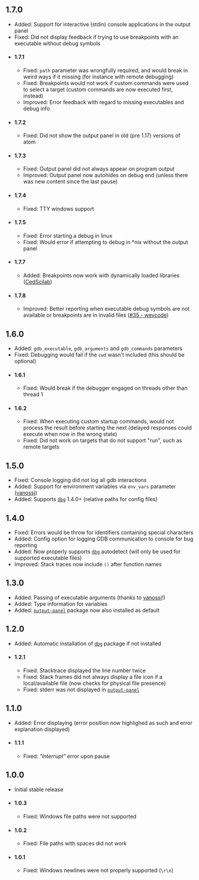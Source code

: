 ## 1.7.0
* Added: Support for interactive (stdin) console applications in the output panel
* Fixed: Did not display feedback if trying to use breakpoints with an executable without debug symbols
* #### 1.7.1
	* Fixed: `path` parameter was wrongfully required, and would break in weird ways if it missing (for instance with remote debugging)
	* Fixed: Breakpoints would not work if custom commands were used to select a target (custom commands are now executed first, instead)
	* Improved: Error feedback with regard to missing executables and debug info
* #### 1.7.2
	* Fixed: Did not show the output panel in old (pre 1.17) versions of atom
* #### 1.7.3
	* Fixed: Output panel did not always appear on program output
	* Improved: Output panel now autohides on debug end (unless there was new content since the last pause)
* #### 1.7.4
	* Fixed: TTY windows support
* #### 1.7.5
	* Fixed: Error starting a debug in linux
	* Fixed: Would error if attempting to debug in \*nix without the output panel
* #### 1.7.7
	* Added: Breakpoints now work with dynamically loaded libraries ([CedScilab](https://github.com/CedScilab))
* #### 1.7.8
	* Improved: Better reporting when executable debug symbols are not available or breakpoints are in invalid files ([#35 - wevcode](https://github.com/31i73/atom-dbg/issues/35))

## 1.6.0
* Added: `gdb_executable`, `gdb_arguments` and `gdb_commands` parameters
* Fixed: Debugging would fail if the `cwd` wasn't included (this should be optional)
* #### 1.6.1
	* Fixed: Would break if the debugger engaged on threads other than thread 1
* #### 1.6.2
	* Fixed: When executing custom startup commands, would not process the result before starting the next (delayed responses could execute when now in the wrong state)
	* Fixed: Did not work on targets that do not support "run", such as remote targets

## 1.5.0
* Fixed: Console logging did not log all gdb interactions
* Added: Support for environment variables via `env_vars` parameter ([vanossj](https://github.com/vanossj))
* Added: Supports [`dbg`](https://atom.io/packages/dbg) 1.4.0+ (relative paths for config files)

## 1.4.0
* Fixed: Errors would be throw for identifiers containing special characters
* Added: Config option for logging GDB communication to console for bug reporting
* Added: Now properly supports [`dbg`](https://atom.io/packages/dbg) autodetect (will only be used for supported executable files)
* Improved: Stack traces now include `()` after function names

## 1.3.0
* Added: Passing of executable arguments (thanks to [vanossj](https://github.com/vanossj)!)
* Added: Type information for variables
* Added: [`output-panel`](https://atom.io/packages/output-panel) package now also installed as default

## 1.2.0
* Added: Automatic installation of [`dbg`](https://atom.io/packages/dbg) package if not installed
* #### 1.2.1
	* Fixed: Stacktrace displayed the line number twice
	* Fixed: Stack frames did not always display a file icon if a local/available file (now checks for physical file presence)
	* Fixed: stderr was not displayed in [`output-panel`](https://atom.io/packages/output-panel)

## 1.1.0
* Added: Error displaying (error position now highlighed as such and error explanation displayed)
* #### 1.1.1
	* Fixed: *"Interrupt"* error upon pause

## 1.0.0
* Initial stable release
* #### 1.0.3
	* Fixed: Windows file paths were not supported
* #### 1.0.2
	* Fixed: File paths with spaces did not work
* #### 1.0.1
	* Fixed: Windows newlines were not properly supported (`\r\n`)
